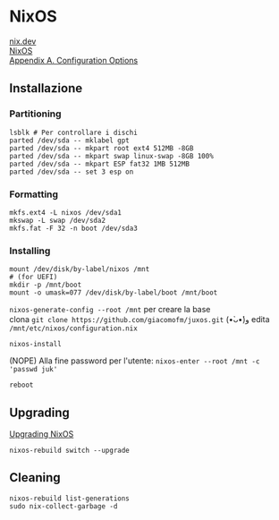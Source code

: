 # NixOS

[nix.dev](https://nix.dev/)  
[NixOS](https://nixos.org/manual/nixos/stable/)  
[Appendix A. Configuration Options](https://nixos.org/manual/nixos/stable/options)

## Installazione

### Partitioning
```
lsblk # Per controllare i dischi
parted /dev/sda -- mklabel gpt
parted /dev/sda -- mkpart root ext4 512MB -8GB
parted /dev/sda -- mkpart swap linux-swap -8GB 100%
parted /dev/sda -- mkpart ESP fat32 1MB 512MB
parted /dev/sda -- set 3 esp on
```
### Formatting
```
mkfs.ext4 -L nixos /dev/sda1
mkswap -L swap /dev/sda2
mkfs.fat -F 32 -n boot /dev/sda3
```
### Installing
```
mount /dev/disk/by-label/nixos /mnt
# (for UEFI)
mkdir -p /mnt/boot
mount -o umask=077 /dev/disk/by-label/boot /mnt/boot
```

`nixos-generate-config --root /mnt` per creare la base  
clona `git clone https://github.com/giacomofm/juxos.git` (•̀ᴗ•́)و
edita `/mnt/etc/nixos/configuration.nix`  

`nixos-install`

(NOPE) Alla fine password per l'utente:
`nixos-enter --root /mnt -c 'passwd juk'`

`reboot`


## Upgrading

[Upgrading NixOS](https://nixos.org/manual/nixos/stable/#sec-upgrading)

`nixos-rebuild switch --upgrade`

## Cleaning

`nixos-rebuild list-generations`  
`sudo nix-collect-garbage -d`
